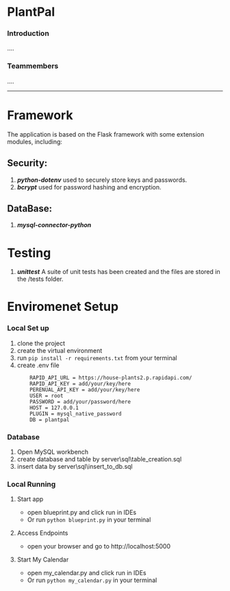 # PlantPal

### Introduction
....
### Teammembers
....


---

# Framework
The application is based on the Flask framework with some extension modules, including:
## Security: 
1. ***python-dotenv*** used to securely store keys and passwords.
2. ***bcrypt*** used for password hashing and encryption.
## DataBase:
1. ***mysql-connector-python***

# Testing
1. ***unittest*** A suite of unit tests has been created and the files are stored in the /tests folder.


# Enviromenet Setup
### Local Set up
1. clone the project
2. create the virtual environment
3. run ```pip install -r requirements.txt``` from your terminal
4. create .env file
    ```
        RAPID_API_URL = https://house-plants2.p.rapidapi.com/
        RAPID_API_KEY = add/your/key/here
        PERENUAL_API_KEY = add/your/key/here
        USER = root
        PASSWORD = add/your/password/here
        HOST = 127.0.0.1
        PLUGIN = mysql_native_password
        DB = plantpal
    ```
### Database
1. Open MySQL workbench
2. create database and table by server\sql\table_creation.sql
3. insert data by server\sql\insert_to_db.sql

### Local Running
1. Start app
    - open blueprint.py and click run in IDEs
    - Or run ```python blueprint.py``` in your terminal
2. Access Endpoints
    - open your browser and go to http://localhost:5000

3. Start My Calendar
    - open my_calendar.py and click run in IDEs
    - Or run ```python my_calendar.py``` in your terminal